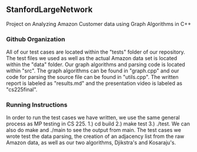 ## StanfordLargeNetwork
Project on Analyzing Amazon Customer data using Graph Algorithms in C++

### Github Organization
All of our test cases are located within the "tests" folder of our repository. The test files we used as well as the actual Amazon data set is located within the "data" folder. Our graph algorithms and parsing code is located within "src". The graph algorithms can be found in "graph.cpp" and our code for parsing the source file can be found in "utils.cpp". The written report is labeled as "results.md" and the presentation video is labeled as "cs225final".

### Running Instructions
In order to run the test cases we have written, we use the same general process as MP testing in CS 225. 1.) cd build 2.) make test 3.) ./test. We can also do make and ./main to see the output from main. The test cases we wrote test the data parsing, the creation of an adjacency list from the raw Amazon data, as well as our two algorithms, Djikstra's and Kosaraju's. 
